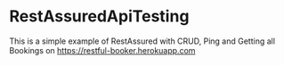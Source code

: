 # RestAssuredApiTesting
 
This is a simple example of RestAssured with CRUD, Ping and Getting all Bookings on https://restful-booker.herokuapp.com